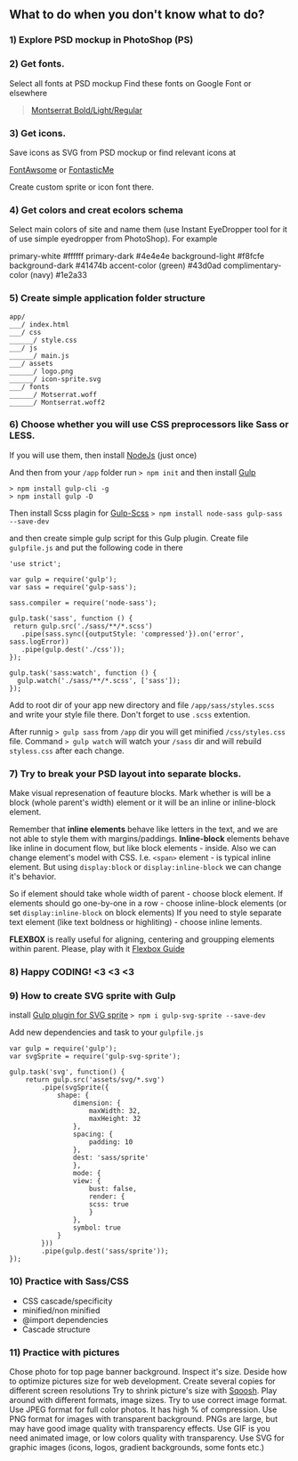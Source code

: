 ## What to do when you don't know what to do?

### 1) Explore PSD mockup in PhotoShop (PS)

### 2) Get fonts. 

Select all fonts at PSD mockup
Find these fonts on Google Font or elsewhere

> [Montserrat Bold/Light/Regular](https://fonts.google.com/specimen/Montserrat)

### 3) Get icons. 

Save icons as SVG from PSD mockup or find relevant icons at 

[FontAwsome](https://fontawesome.com/) or 
[FontasticMe](http://fontastic.me/)

Create custom sprite or icon font there.

### 4) Get colors and creat ecolors schema

Select main colors of site and name them (use Instant EyeDropper tool for it of use simple eyedropper from PhotoShop). For example

primary-white #ffffff
primary-dark #4e4e4e
background-light #f8fcfe
background-dark #41474b
accent-color (green) #43d0ad
complimentary-color (navy) #1e2a33

### 5) Create simple application folder structure

``` 
app/ 
___/ index.html
___/ css
______/ style.css
___/ js
______/ main.js
___/ assets
______/ logo.png
______/ icon-sprite.svg
___/ fonts
______/ Motserrat.woff
______/ Montserrat.woff2
```

### 6) Choose whether you will use CSS preprocessors like Sass or LESS. 

If you will use them, then install [NodeJs](https://nodejs.org/uk/download/) (just once)

And then from your `/app` folder run
`> npm init` 
and then install [Gulp](https://gulpjs.com) 
```
> npm install gulp-cli -g
> npm install gulp -D 
```

Then install Scss plagin for [Gulp-Scss](https://github.com/dlmanning/gulp-sass)
`> npm install node-sass gulp-sass --save-dev`

and then create simple gulp script for this Gulp plugin. Create file `gulpfile.js`  and put the following code in there
```
'use strict';

var gulp = require('gulp');
var sass = require('gulp-sass');

sass.compiler = require('node-sass');

gulp.task('sass', function () {
 return gulp.src('./sass/**/*.scss')
   .pipe(sass.sync({outputStyle: 'compressed'}).on('error', sass.logError))
   .pipe(gulp.dest('./css'));
});

gulp.task('sass:watch', function () {
  gulp.watch('./sass/**/*.scss', ['sass']);
});
```

Add to root dir of your app new directory and file `/app/sass/styles.scss` and write your style file there. Don't forget to use `.scss` extention.

After runnig 
`> gulp sass`
from `/app` dir you will get minified `/css/styles.css` file.
Command 
`> gulp watch`
will watch your `/sass` dir and will rebuild `styless.css` after each change.

### 7) Try to break your PSD layout into separate blocks. 

Make visual represenation of feauture blocks. Mark whether is will be a block (whole parent's width) element or it will be an inline or inline-block element.

Remember that **inline elements** behave like letters in the text, and we are not able to style them with margins/paddings. 
**Inline-block** elements behave like inline in document flow, but like block elements - inside. 
Also we can change element's model with CSS. I.e. `<span>` element - is typical inline element. But using `display:block` or `display:inline-block` we can change it's behavior.

So if element should take whole width of parent - choose block element.
If elements should go one-by-one in a row - choose inline-block elements (or set `display:inline-block` on block elements)
If you need to style separate text element (like text boldness or highliting) - choose inline lements.

**FLEXBOX** is really useful for aligning, centering and groupping elements within parent. 
Please, play with it [Flexbox Guide](https://css-tricks.com/snippets/css/a-guide-to-flexbox/)

### 8) Happy CODING! <3 <3 <3

### 9) How to create SVG sprite with Gulp

install [Gulp plugin for SVG sprite](https://www.npmjs.com/package/gulp-svg-sprite)
`> npm i gulp-svg-sprite --save-dev`

Add new dependencies and task to your `gulpfile.js`
```
var gulp = require('gulp');
var svgSprite = require('gulp-svg-sprite');
 
gulp.task('svg', function() {
    return gulp.src('assets/svg/*.svg')
        .pipe(svgSprite({
            shape: {
                dimension: { 
                    maxWidth: 32,
                    maxHeight: 32
                },
                spacing: {
                    padding: 10
                },
                dest: 'sass/sprite'
                },
                mode: {
                view: { 
                    bust: false,
                    render: {
                    scss: true 
                    }
                },
                symbol: true 
            }
        }))
        .pipe(gulp.dest('sass/sprite'));
});
```

### 10) Practice with Sass/CSS

* CSS cascade/specificity
* minified/non minified
* @import dependencies
* Cascade structure

### 11) Practice with pictures

Chose photo for top page banner background. Inspect it's size. Deside how to optimize pictures size for web development.
Create several copies for different screen resolutions
Try to shrink picture's size with [Sqoosh](https://squoosh.app). Play around with different formats, image sizes.
Try to use correct image format. 
Use JPEG format for full color photos. It has high % of compression.
Use PNG format for images with transparent background. PNGs are large, but may have good image quality with transparency effects.
Use GIF is you need animated image, or low colors quality with transparency.
Use SVG for graphic images (icons, logos, gradient backgrounds, some fonts etc.)
